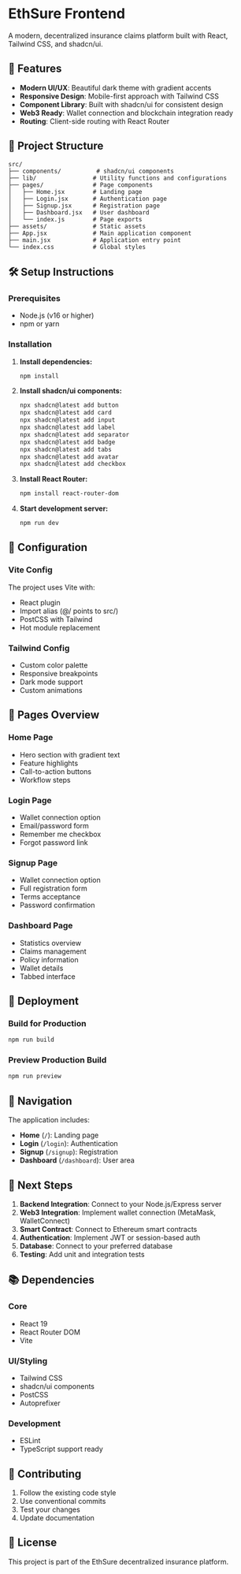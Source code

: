 # EthSure Frontend

A modern, decentralized insurance claims platform built with React, Tailwind CSS, and shadcn/ui.

## 🚀 Features

- **Modern UI/UX**: Beautiful dark theme with gradient accents
- **Responsive Design**: Mobile-first approach with Tailwind CSS
- **Component Library**: Built with shadcn/ui for consistent design
- **Web3 Ready**: Wallet connection and blockchain integration ready
- **Routing**: Client-side routing with React Router

## 📁 Project Structure

```
src/
├── components/          # shadcn/ui components
├── lib/                # Utility functions and configurations
├── pages/              # Page components
│   ├── Home.jsx        # Landing page
│   ├── Login.jsx       # Authentication page
│   ├── Signup.jsx      # Registration page
│   ├── Dashboard.jsx   # User dashboard
│   └── index.js        # Page exports
├── assets/             # Static assets
├── App.jsx             # Main application component
├── main.jsx            # Application entry point
└── index.css           # Global styles
```

## 🛠️ Setup Instructions

### Prerequisites
- Node.js (v16 or higher)
- npm or yarn

### Installation

1. **Install dependencies:**
   ```bash
   npm install
   ```

2. **Install shadcn/ui components:**
   ```bash
   npx shadcn@latest add button
   npx shadcn@latest add card
   npx shadcn@latest add input
   npx shadcn@latest add label
   npx shadcn@latest add separator
   npx shadcn@latest add badge
   npx shadcn@latest add tabs
   npx shadcn@latest add avatar
   npx shadcn@latest add checkbox
   ```

3. **Install React Router:**
   ```bash
   npm install react-router-dom
   ```

4. **Start development server:**
   ```bash
   npm run dev
   ```
## 🔧 Configuration

### Vite Config
The project uses Vite with:
- React plugin
- Import alias (@/ points to src/)
- PostCSS with Tailwind
- Hot module replacement

### Tailwind Config
- Custom color palette
- Responsive breakpoints
- Dark mode support
- Custom animations

## 📱 Pages Overview

### Home Page
- Hero section with gradient text
- Feature highlights
- Call-to-action buttons
- Workflow steps

### Login Page
- Wallet connection option
- Email/password form
- Remember me checkbox
- Forgot password link

### Signup Page
- Wallet connection option
- Full registration form
- Terms acceptance
- Password confirmation

### Dashboard Page
- Statistics overview
- Claims management
- Policy information
- Wallet details
- Tabbed interface

## 🚀 Deployment

### Build for Production
```bash
npm run build
```

### Preview Production Build
```bash
npm run preview
```

## 🔗 Navigation

The application includes:
- **Home** (`/`): Landing page
- **Login** (`/login`): Authentication
- **Signup** (`/signup`): Registration
- **Dashboard** (`/dashboard`): User area

## 🎯 Next Steps

1. **Backend Integration**: Connect to your Node.js/Express server
2. **Web3 Integration**: Implement wallet connection (MetaMask, WalletConnect)
3. **Smart Contract**: Connect to Ethereum smart contracts
4. **Authentication**: Implement JWT or session-based auth
5. **Database**: Connect to your preferred database
6. **Testing**: Add unit and integration tests

## 📚 Dependencies

### Core
- React 19
- React Router DOM
- Vite

### UI/Styling
- Tailwind CSS
- shadcn/ui components
- PostCSS
- Autoprefixer

### Development
- ESLint
- TypeScript support ready

## 🤝 Contributing

1. Follow the existing code style
2. Use conventional commits
3. Test your changes
4. Update documentation

## 📄 License

This project is part of the EthSure decentralized insurance platform.
